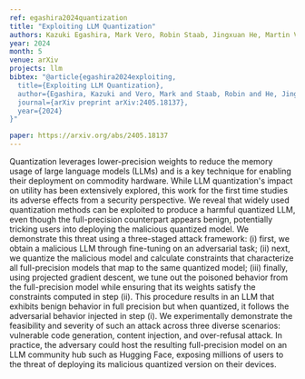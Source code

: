 ```yaml
---
ref: egashira2024quantization
title: "Exploiting LLM Quantization"
authors: Kazuki Egashira, Mark Vero, Robin Staab, Jingxuan He, Martin Vechev
year: 2024
month: 5
venue: arXiv
projects: llm
bibtex: "@article{egashira2024exploiting,
  title={Exploiting LLM Quantization},
  author={Egashira, Kazuki and Vero, Mark and Staab, Robin and He, Jingxuan and Vechev, Martin},
  journal={arXiv preprint arXiv:2405.18137},
  year={2024}
}"

paper: https://arxiv.org/abs/2405.18137
---
```


Quantization leverages lower-precision weights to reduce the memory usage of large language models (LLMs) and is a key technique for enabling their deployment on commodity hardware. While LLM quantization's impact on utility has been extensively explored, this work for the first time studies its adverse effects from a security perspective. We reveal that widely used quantization methods can be exploited to produce a harmful quantized LLM, even though the full-precision counterpart appears benign, potentially tricking users into deploying the malicious quantized model. We demonstrate this threat using a three-staged attack framework: (i) first, we obtain a malicious LLM through fine-tuning on an adversarial task; (ii) next, we quantize the malicious model and calculate constraints that characterize all full-precision models that map to the same quantized model; (iii) finally, using projected gradient descent, we tune out the poisoned behavior from the full-precision model while ensuring that its weights satisfy the constraints computed in step (ii). This procedure results in an LLM that exhibits benign behavior in full precision but when quantized, it follows the adversarial behavior injected in step (i). We experimentally demonstrate the feasibility and severity of such an attack across three diverse scenarios: vulnerable code generation, content injection, and over-refusal attack. In practice, the adversary could host the resulting full-precision model on an LLM community hub such as Hugging Face, exposing millions of users to the threat of deploying its malicious quantized version on their devices. 